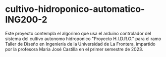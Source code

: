 # cultivo-hidroponico-automatico-ING200-2
Este proyecto contempla el algorimo que usa el arduino controlador del sistema del cultivo autonomo hidroponico "Proyecto H.I.D.R.O." para el ramo Taller de Diseño en Ingeniería de la Universidad de La Frontera, impartido por la profesora María José Castilla en el primer semestre de 2023.
